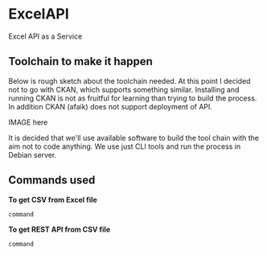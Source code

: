 # ExcelAPI
Excel API as a Service

## Toolchain to make it happen

Below is rough sketch about the toolchain needed. At this point I decided not to go with CKAN, which supports something similar. Installing and running CKAN is not as fruitful for learning than trying to build the process. In addition CKAN (afaik) does not support deployment of API. 

IMAGE here

It is decided that we'll use available software to build the tool chain with the aim not to code anything. We use just CLI tools and run the process in Debian server. 

## Commands used

**To get CSV from Excel file**

``` command ```


**To get REST API from CSV file**

``` command ```



